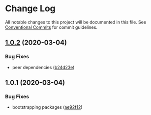 # Change Log

All notable changes to this project will be documented in this file.
See [Conventional Commits](https://conventionalcommits.org) for commit guidelines.

## [1.0.2](https://github.com/jaccomeijer/wheelroom/compare/@jacco-meijer/admin-theme-switcher@1.0.1...@jacco-meijer/admin-theme-switcher@1.0.2) (2020-03-04)


### Bug Fixes

* peer dependencies ([b24d23e](https://github.com/jaccomeijer/wheelroom/commit/b24d23edf770399ae574d80319d2bf04073132d1))





## 1.0.1 (2020-03-04)


### Bug Fixes

* bootstrapping packages ([ae92f12](https://github.com/jaccomeijer/wheelroom/commit/ae92f12b4586df52e3f088976f784fff51ceff96))
